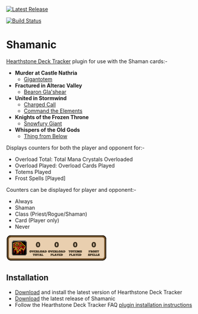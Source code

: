 [![Latest Release](https://img.shields.io/github/release-pre/batstyx/Shamanic.svg)](https://github.com/batstyx/Shamanic/releases)

[![Build Status](https://github.com/batstyx/shamanic/actions/workflows/build-and-release-on-push-or-pull-request.yml/badge.svg)](https://github.com/batstyx/Shamanic/actions/workflows/build-and-release-on-push-or-pull-request.yml)

# Shamanic

[Hearthstone Deck Tracker](https://hsdecktracker.net/) plugin for use with the Shaman cards:- 

- **Murder at Castle Nathria**
  - [Gigantotem](https://hearthstone.blizzard.com/en-gb/cards/78525-gigantotem)
- **Fractured in Alterac Valley**
  - [Bearon Gla'shear](https://hearthstone.blizzard.com/en-gb/cards/67778-bearon-glashear)
- **United in Stormwind**
  - [Charged Call](https://hearthstone.blizzard.com/en-gb/cards/64356-charged-call)
  - [Command the Elements](https://hearthstone.blizzard.com/en-gb/cards/64322-command-the-elements)
- **Knights of the Frozen Throne**
  - [Snowfury Giant](https://hearthstone.blizzard.com/en-gb/cards/42765-snowfury-giant)
- **Whispers of the Old Gods**
  - [Thing from Below](https://hearthstone.blizzard.com/en-gb/cards/38267-thing-from-below)

Displays counters for both the player and opponent for:-

- Overload Total: Total Mana Crystals Overloaded
- Overload Played: Overload Cards Played
- Totems Played
- Frost Spells [Played]

Counters can be displayed for player and opponent:-

- Always
- Shaman
- Class (Priest/Rogue/Shaman)
- Card (Player only)
- Never

![All 4 counters at zero](screenshots/shamanic-all-counters.png)

## Installation

- [Download](https://hsdecktracker.net/download/) and install the latest version of Hearthstone Deck Tracker 
- [Download](https://github.com/batstyx/shamanic/releases/latest) the latest release of Shamanic
- Follow the Hearthstone Deck Tracker FAQ [plugin installation instructions](https://github.com/HearthSim/Hearthstone-Deck-Tracker/wiki/Available-Plugins)
